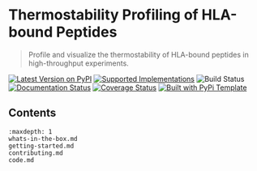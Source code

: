 # Thermostability Profiling of HLA-bound Peptides

> Profile and visualize the thermostability of HLA-bound peptides in high-throughput experiments.

[![Latest Version on PyPI](https://img.shields.io/pypi/v/hla-thermo.svg)](https://pypi.python.org/pypi/hla-thermo/)
[![Supported Implementations](https://img.shields.io/pypi/pyversions/hla-thermo.svg)](https://pypi.python.org/pypi/hla-thermo/)
![Build Status](https://github.com/sanjaysgk/Thermostability/actions/workflows/test.yaml/badge.svg)
[![Documentation Status](https://readthedocs.org/projects/hla-thermo/badge/?version=latest)](https://hla-thermo.readthedocs.io/en/latest/?badge=latest)
[![Coverage Status](https://coveralls.io/repos/github/sanjaysgk/Thermostability/badge.svg?branch=master)](https://coveralls.io/github/sanjaysgk/Thermostability?branch=master)
[![Built with PyPi Template](https://img.shields.io/badge/PyPi_Template-v1.4.0-blue.svg)](https://github.com/christophevg/pypi-template)


## Contents

```{toctree}
:maxdepth: 1
whats-in-the-box.md
getting-started.md
contributing.md
code.md
```


